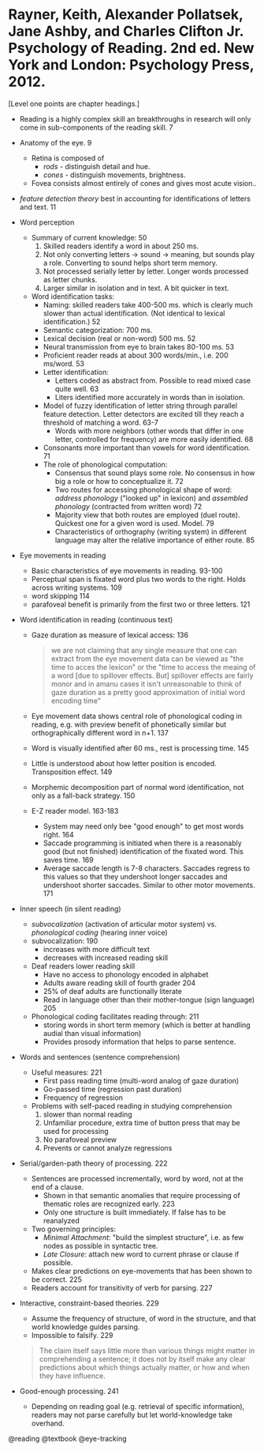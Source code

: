 # Rayner, Keith, Alexander Pollatsek, Jane Ashby, and Charles Clifton Jr. Psychology of Reading. 2nd ed. New York and London: Psychology Press, 2012.

[Level one points are chapter headings.]

- Reading is a highly complex skill an breakthroughs in research will only come in sub-components of the reading skill. 7

- Anatomy of the eye. 9
  - Retina is composed of
    - *rods* - distinguish detail and hue.
    - *cones* - distinguish movements, brightness.
  - Fovea consists almost entirely of cones and gives most acute vision..

- *feature detection theory* best in accounting for identifications of letters and text. 11

- Word perception
  - Summary of current knowledge: 50
    1. Skilled readers identify a word in about 250 ms.
    2. Not only converting letters -> sound -> meaning, but sounds play a role. Converting to sound helps short term memory.
    3. Not processed serially letter by letter. Longer words processed as letter chunks.
    4. Larger similar in isolation and in text. A bit quicker in text.
  - Word identification tasks:
    - Naming: skilled readers take 400-500 ms. which is clearly much slower than actual identification. (Not identical to lexical identification.) 52
    - Semantic categorization: 700 ms.
    - Lexical decision (real or non-word) 500 ms. 52
    - Neural transmission from eye to brain takes 80-100 ms. 53
    - Proficient reader reads at about 300 words/min., i.e. 200 ms/word. 53
    - Letter identification:
      - Letters coded as abstract from. Possible to read mixed case quite well. 63
      - Liters identified more accurately in words than in isolation.  
    - Model of fuzzy identification of letter string through parallel feature detection. Letter detectors are excited till they reach a threshold of matching a word. 63-7
      - Words with more neighbors (other words that differ in one letter, controlled for frequency) are more easily identified. 68
    - Consonants more important than vowels for word identification. 71
    - The role of phonological computation:
      - Consensus that sound plays some role. No consensus in how big a role or how to conceptualize it. 72
      - Two routes for accessing phonological shape of word: *address phonology* ("looked up" in lexicon) and *assembled phonology* (contracted from written word) 72
      - Majority view that  both routes are employed (duel route). Quickest one for a given word is used. Model. 79
      - Characteristics of orthography (writing system) in different language may alter the relative importance of either route. 85

- Eye movements in reading
  - Basic characteristics of eye movements in reading. 93-100
  - Perceptual span is fixated word plus two words to the right. Holds across writing systems. 109
  - word skipping 114
  - parafoveal benefit is primarily from the first two or three letters. 121

- Word identification in reading (continuous text)
  - Gaze duration as measure of lexical access: 136

    > we are not claiming that any single measure that one can extract from the eye movement data can be viewed as "the time to acces the lexicon" or the "time to access the meaing of a word [due to spillover effects. But] spillover effects are fairly monor and in amanu cases it isn't unreasonable to think of gaze duration as a pretty good approximation of initial word encoding time" 

  - Eye movement data shows central role of phonological coding in reading, e.g. with preview benefit of phonetically similar but orthographically different word in n+1. 137
  - Word is visually identified after 60 ms., rest is processing time. 145
  - Little is understood about how letter position is encoded. Transposition effect. 149
  - Morphemic decomposition part of normal word identification, not only as a fall-back strategy. 150
  - E-Z reader model. 163-183
    - System may need only bee "good enough" to get most words right. 164
    - Saccade programming is initiated when there is a reasonably good (but not finished) identification of the fixated word. This saves time. 169
    - Average saccade length is 7-8 characters. Saccades regress to this values so that they undershoot longer saccades and undershoot shorter saccades. Similar to other motor movements. 171

- Inner speech (in silent reading)
  - *subvocalization* (activation of articular motor system) vs. *phonological coding* (hearing inner voice)
  - subvocalization: 190
    - increases with more difficult text
    - decreases with increased reading skill
  - Deaf readers lower reading skill
    - Have no access to phonology encoded in alphabet
    - Adults aware reading skill of fourth grader 204
    - 25% of deaf adults are functionally literate
    - Read in language other than their mother-tongue (sign language) 205
  - Phonological coding facilitates reading through: 211
    - storing words in short term memory (which is better at handling audial than visual information)
    - Provides prosody information that helps to parse sentence.

- Words and sentences (sentence comprehension)
  - Useful measures: 221
    - First pass reading time (multi-word analog of gaze duration)
    - Go-passed time (regression past duration)
    - Frequency of regression
  - Problems with self-paced reading in studying comprehension
    1. slower than normal reading
    2. Unfamiliar procedure, extra time of button press that may be used for processing
    3. No parafoveal preview
    4. Prevents or cannot analyze regressions
 - Serial/garden-path theory of processing. 222
   - Sentences are processed incrementally, word by word, not at the end of a clause.
     - Shown in that semantic anomalies that require processing of thematic roles are recognized early. 223
     - Only one structure is built immediately. If false has to be reanalyzed
   - Two governing principles:
     - *Minimal Attachment*: "build the simplest structure", i.e. as few nodes as possible in syntactic tree.
     - *Late Closure*: attach new word to current phrase or clause if possible.
   - Makes clear predictions on eye-movements that has been shown to be correct. 225
   - Readers account for transitivity of verb for parsing. 227
 - Interactive, constraint-based theories. 229
   - Assume the frequency of structure, of word in the structure, and that world knowledge guides parsing. 
   - Impossible to falsify. 229

   > The claim itself says little more than various things might matter in comprehending a sentence; it does not by itself make any clear predictions about which things actually matter, or how and when they have influence.

  - Good-enough processing. 241
    - Depending on reading goal (e.g. retrieval of specific information), readers may not parse carefully but let world-knowledge take overhand. 

@reading
@textbook
@eye-tracking
